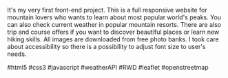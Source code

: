 It's my very first front-end project. This is a full responsive website for mountain lovers who wants to learn about most popular world's peaks. You can also check current weather in popular mountain resorts. There are also trip and course offers if you want to discover beautiful places or learn new hiking skills. All images are downloaded from free photo banks. I took care about accessibility so there is a possibility to adjust font size to user's needs. 

#html5 #css3 #javascript #weatherAPI #RWD #leaflet #openstreetmap 
